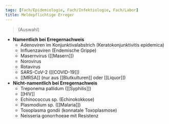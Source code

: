```yaml
---
tags: [Fach/Epidemiologie, Fach/Infektiologie, Fach/Labor]
title: Meldepflichtige Erreger
---
```

> (Auswahl)
- **Namentlich  bei Erregernachweis**
	- Adenoviren im Konjunktivalabstrich (Keratokonjunktivitis epidemica)
	- Influenzaviren (Endemische Grippe)
	- Masernvirus ([[Masern]])
	- Norovirus
	- Rotavirus
	- SARS-CoV-2 ([[COVID-19]])
	- [[MRSA]] (nur aus [[Blutkulturen]] oder [[Liquor]])
- **Nicht-namentlich bei Erregernachweis**
	- Treponema pallidum ([[Syphilis]])
	- [[HIV]]
	- Echinococcus sp. (Echinokokkose)
	- Plasmodium sp. ([[Malaria]])
	- Toxoplasma gondii (konnatale Toxoplasmose)
	- Neisseria gonorrhoeae mit Resistenz